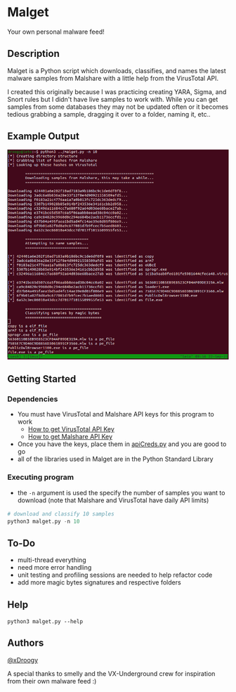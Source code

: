 # Malget

Your own personal malware feed!

## Description

Malget is a Python script which downloads, classifies, and names the latest malware samples from Malshare with a little help from the VirusTotal API.

I created this originally because I was practicing creating YARA, Sigma, and Snort rules but I didn't have live samples to work with. While you can get samples from some databases they may not be updated often or it becomes tedious grabbing a sample, dragging it over to a folder, naming it, etc..

## Example Output

![Screenshot](assets/screenshot.png)

## Getting Started
### Dependencies

* You must have VirusTotal and Malshare API keys for this program to work
  * [How to get VirusTotal API Key](https://support.virustotal.com/hc/en-us/articles/115002088769-Please-give-me-an-API-key)
  * [How to get Malshare API Key](https://malshare.com/register.php)
* Once you have the keys, place them in [apiCreds.py](apiCreds.py) and you are good to go
* all of the libraries used in Malget are in the Python Standard Library 

### Executing program

* the `-n` argument is used the specify the number of samples you want to download (note that Malshare and VirusTotal have daily API limits)
```python
# download and classify 10 samples
python3 malget.py -n 10
```
## To-Do
* multi-thread everything
* need more error handling
* unit testing and profiling sessions are needed to help refactor code
* add more magic bytes signatures and respective folders
## Help

```
python3 malget.py --help
```

## Authors

[@xDroogy](https://twitter.com/xDroogy)

A special thanks to smelly and the VX-Underground crew for inspiration from their own malware feed :)